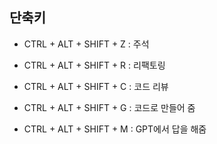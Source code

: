 ## 단축키
- CTRL + ALT + SHIFT + Z : 주석

- CTRL + ALT + SHIFT + R : 리팩토링

- CTRL + ALT + SHIFT + C : 코드 리뷰
- CTRL + ALT + SHIFT + G : 코드로 만들어 줌
- CTRL + ALT + SHIFT + M : GPT에서 답을 해줌